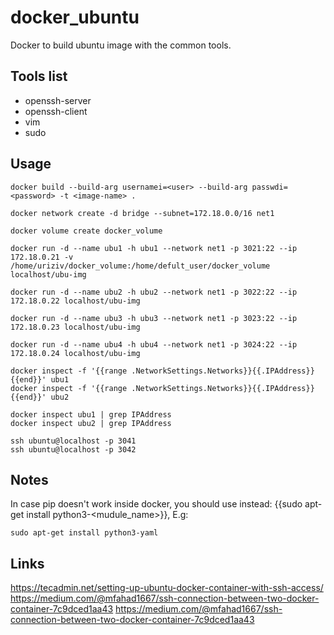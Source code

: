 # docker_ubuntu
Docker to build ubuntu image with the common tools.

## Tools list
- openssh-server
- openssh-client
- vim
- sudo


## Usage
```
docker build --build-arg usernamei=<user> --build-arg passwdi=<password> -t <image-name> .
```

```
docker network create -d bridge --subnet=172.18.0.0/16 net1
```

```
docker volume create docker_volume
```


```
docker run -d --name ubu1 -h ubu1 --network net1 -p 3021:22 --ip 172.18.0.21 -v /home/uriziv/docker_volume:/home/defult_user/docker_volume localhost/ubu-img

docker run -d --name ubu2 -h ubu2 --network net1 -p 3022:22 --ip 172.18.0.22 localhost/ubu-img

docker run -d --name ubu3 -h ubu3 --network net1 -p 3023:22 --ip 172.18.0.23 localhost/ubu-img

docker run -d --name ubu4 -h ubu4 --network net1 -p 3024:22 --ip 172.18.0.24 localhost/ubu-img
```

```
docker inspect -f '{{range .NetworkSettings.Networks}}{{.IPAddress}}{{end}}' ubu1
docker inspect -f '{{range .NetworkSettings.Networks}}{{.IPAddress}}{{end}}' ubu2
```

```
docker inspect ubu1 | grep IPAddress
docker inspect ubu2 | grep IPAddress
```

```
ssh ubuntu@localhost -p 3041
ssh ubuntu@localhost -p 3042
```

## Notes
In case pip doesn't work inside docker, you should use instead: {{sudo apt-get install python3-<mudule_name>}}, E.g:

```
sudo apt-get install python3-yaml
```

## Links
https://tecadmin.net/setting-up-ubuntu-docker-container-with-ssh-access/
https://medium.com/@mfahad1667/ssh-connection-between-two-docker-container-7c9dced1aa43
https://medium.com/@mfahad1667/ssh-connection-between-two-docker-container-7c9dced1aa43

